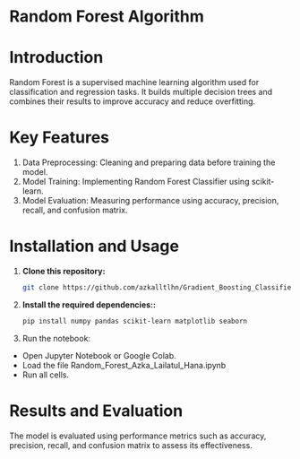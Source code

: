 # Random Forest Algorithm

# Introduction
Random Forest is a supervised machine learning algorithm used for classification and regression tasks. It builds multiple decision trees and combines their results to improve accuracy and reduce overfitting.

# Key Features
1. Data Preprocessing: Cleaning and preparing data before training the model.
2. Model Training: Implementing Random Forest Classifier using scikit-learn.
3. Model Evaluation: Measuring performance using accuracy, precision, recall, and confusion matrix.

# Installation and Usage
1. **Clone this repository:**
   ```bash
   git clone https://github.com/azkalltlhn/Gradient_Boosting_Classifier.git

2. **Install the required dependencies::**
   ```bash
   pip install numpy pandas scikit-learn matplotlib seaborn

3. Run the notebook:
- Open Jupyter Notebook or Google Colab.
- Load the file Random_Forest_Azka_Lailatul_Hana.ipynb
- Run all cells.

# Results and Evaluation
The model is evaluated using performance metrics such as accuracy, precision, recall, and confusion matrix to assess its effectiveness.
